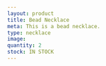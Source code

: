 ```yaml
---
layout: product
title: Bead Necklace
meta: This is a bead necklace. 
type: necklace
image: 
quantity: 2
stock: IN STOCK
---
```


